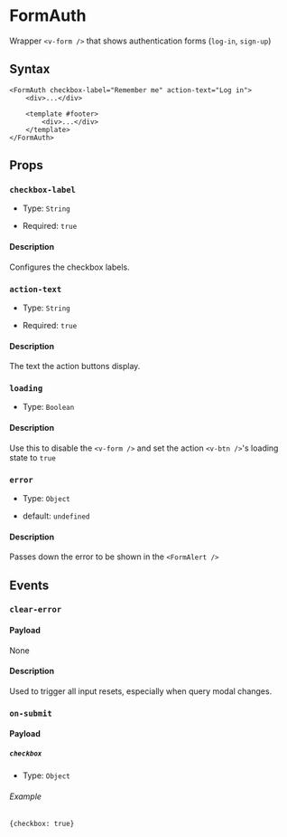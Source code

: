 # FormAuth

Wrapper `<v-form />` that shows authentication forms (`log-in`, `sign-up`)

## Syntax

```vue
<FormAuth checkbox-label="Remember me" action-text="Log in">
    <div>...</div>

    <template #footer>
        <div>...</div>
    </template>
</FormAuth>
```

## Props

### `checkbox-label`

- Type: `String`

- Required: `true`

#### Description

Configures the checkbox labels.

### `action-text`

- Type: `String`

- Required: `true`

#### Description

The text the action buttons display.

### `loading`

- Type: `Boolean`

#### Description

Use this to disable the `<v-form />` and set the action `<v-btn />`'s loading state to `true`

### `error`

- Type: `Object`

- default: `undefined`

#### Description

Passes down the error to be shown in the `<FormAlert />`

## Events

### `clear-error`

#### Payload

None

#### Description

Used to trigger all input resets, especially when query modal changes.

### `on-submit`

#### Payload

##### `checkbox`

- Type: `Object`

###### Example

`{checkbox: true}`
